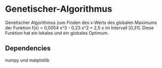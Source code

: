 # Genetischer-Algorithmus

Genetischer Algorithmus zum Finden des x-Werts des globalen Maximums der Funktion f(x) = 0,0054 x^3 - 0,23 x^2 + 2,5 x im Intervall [0,31]. Diese Funktion hat ein lokales und ein globales Optimum. 

## Dependencies

numpy und matplotlib


